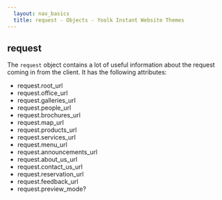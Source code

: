 ```yaml
---
  layout: nav_basics
  title: request - Objects - Yoolk Instant Website Themes
---
```


<h2 class="section-title">request</h2>

The <code>request</code> object contains a lot of useful information about the request coming in from the client. It has the following attributes:

<div class="panel">
  <div class="panel-body">
    <ul>
      <li>request.root_url</li>
      <li>request.office_url</li>
      <li>request.galleries_url</li>
      <li>request.people_url</li>
      <li>request.brochures_url</li>
      <li>request.map_url</li>
      <li>request.products_url</li>
      <li>request.services_url</li>
      <li>request.menu_url</li>
      <li>request.announcements_url</li>
      <li>request.about_us_url</li>
      <li>request.contact_us_url</li>
      <li>request.reservation_url</li>
      <li>request.feedback_url</li>
      <li>request.preview_mode?</li>
    </ul>
  </div>
</div>